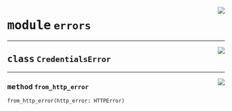 <!-- markdownlint-disable -->

<a href="../carto_auth/errors.py#L0"><img align="right" style="float:right;" src="https://img.shields.io/badge/-source-cccccc?style=flat-square"></a>

# <kbd>module</kbd> `errors`






---

<a href="../carto_auth/errors.py#L4"><img align="right" style="float:right;" src="https://img.shields.io/badge/-source-cccccc?style=flat-square"></a>

## <kbd>class</kbd> `CredentialsError`







---

<a href="../carto_auth/errors.py#L5"><img align="right" style="float:right;" src="https://img.shields.io/badge/-source-cccccc?style=flat-square"></a>

### <kbd>method</kbd> `from_http_error`

```python
from_http_error(http_error: HTTPError)
```







